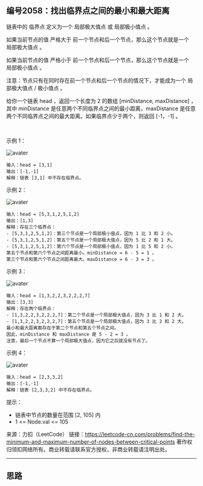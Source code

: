 ## 编号2058：找出临界点之间的最小和最大距离

链表中的 临界点 定义为一个 局部极大值点 或 局部极小值点 。

如果当前节点的值 严格大于 前一个节点和后一个节点，那么这个节点就是一个  局部极大值点 。

如果当前节点的值 严格小于 前一个节点和后一个节点，那么这个节点就是一个  局部极小值点 。

注意：节点只有在同时存在前一个节点和后一个节点的情况下，才能成为一个 局部极大值点 / 极小值点 。

给你一个链表 head ，返回一个长度为 2 的数组 [minDistance, maxDistance] ，其中 minDistance 是任意两个不同临界点之间的最小距离，maxDistance 是任意两个不同临界点之间的最大距离。如果临界点少于两个，则返回 [-1，-1] 。

 

示例 1：

![avater](https://assets.leetcode.com/uploads/2021/10/13/a1.png)

```
输入：head = [3,1]
输出：[-1,-1]
解释：链表 [3,1] 中不存在临界点。
```
示例 2：

![avater](https://assets.leetcode.com/uploads/2021/10/13/a2.png)

```
输入：head = [5,3,1,2,5,1,2]
输出：[1,3]
解释：存在三个临界点：
- [5,3,1,2,5,1,2]：第三个节点是一个局部极小值点，因为 1 比 3 和 2 小。
- [5,3,1,2,5,1,2]：第五个节点是一个局部极大值点，因为 5 比 2 和 1 大。
- [5,3,1,2,5,1,2]：第六个节点是一个局部极小值点，因为 1 比 5 和 2 小。
第五个节点和第六个节点之间距离最小。minDistance = 6 - 5 = 1 。
第三个节点和第六个节点之间距离最大。maxDistance = 6 - 3 = 3 。
```
示例 3：

![avater](https://assets.leetcode.com/uploads/2021/10/14/a5.png)

```
输入：head = [1,3,2,2,3,2,2,2,7]
输出：[3,3]
解释：存在两个临界点：
- [1,3,2,2,3,2,2,2,7]：第二个节点是一个局部极大值点，因为 3 比 1 和 2 大。
- [1,3,2,2,3,2,2,2,7]：第五个节点是一个局部极大值点，因为 3 比 2 和 2 大。
最小和最大距离都存在于第二个节点和第五个节点之间。
因此，minDistance 和 maxDistance 是 5 - 2 = 3 。
注意，最后一个节点不算一个局部极大值点，因为它之后就没有节点了。
```
示例 4：

![avater](https://assets.leetcode.com/uploads/2021/10/13/a4.png)

```
输入：head = [2,3,3,2]
输出：[-1,-1]
解释：链表 [2,3,3,2] 中不存在临界点。 
```
提示：

* 链表中节点的数量在范围 [2, 105] 内
* 1 <= Node.val <= 105

来源：力扣（LeetCode）
链接：https://leetcode-cn.com/problems/find-the-minimum-and-maximum-number-of-nodes-between-critical-points
著作权归领扣网络所有。商业转载请联系官方授权，非商业转载请注明出处。

---
## 思路

